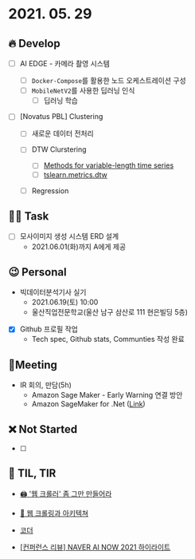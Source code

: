 # 2021. 05. 29

## 🔥 Develop

- [ ] AI EDGE - 카메라 촬영 시스템

  - [ ] `Docker-Compose`를 활용한 노드 오케스트레이션 구성
  - [ ] `MobileNetV2`를 사용한 딥러닝 인식
    - [ ] 딥러닝 학습
- [ ] [Novatus PBL] Clustering
  - [ ] 새로운 데이터 전처리
  - [ ] DTW Clurstering
    - [ ] [Methods for variable-length time series](https://tslearn.readthedocs.io/en/stable/variablelength.html#clustering)
    - [ ] [tslearn.metrics.dtw](https://tslearn.readthedocs.io/en/stable/gen_modules/metrics/tslearn.metrics.dtw.html)
  - [ ] Regression



##  🏳‍🌈 Task

- [ ] 모사이미지 생성 시스템 ERD 설계
  * 2021.06.01(화)까지 A에게 제공



## 😉 Personal

* 빅데이터분석기사 실기
  * 2021.06.19(토) 10:00
  * 울산직업전문학교(울산 남구 삼산로 111 현은빌딩 5층)

- [x] Github 프로필 작업
  * Tech spec, Github stats, Communties 작성 완료



## :dizzy: ​Meeting

* IR 회의, 만담(5h)
  * Amazon Sage Maker - Early Warning 연결 방안
  * Amazon SageMaker for .Net ([Link](https://docs.aws.amazon.com/sdkfornet/v3/apidocs/items/SageMaker/NSageMaker.html))



## ❌ Not Started

- [ ] 



## 📸 TIL, TIR

* [🖨 '웹 크롤러' 좀 그만 만들어라](https://velog.io/@mowinckel/%EC%9B%B9-%ED%81%AC%EB%A1%A4%EB%A7%81-I)

* [🚜 웹 크롤링과 아키텍쳐](https://velog.io/@mowinckel/%EC%9B%B9-%ED%81%AC%EB%A1%A4%EB%A7%81%EA%B3%BC-%EC%95%84%ED%82%A4%ED%85%8D%EC%B3%90#-url-frontier)

* [코더](https://sangminpark.blog/2021/05/11/%EC%BD%94%EB%8D%94/)

* [[컨퍼런스 리뷰] NAVER AI NOW 2021 하이라이트](https://junseong.oopy.io/review/naver-ai-now-highlight)
